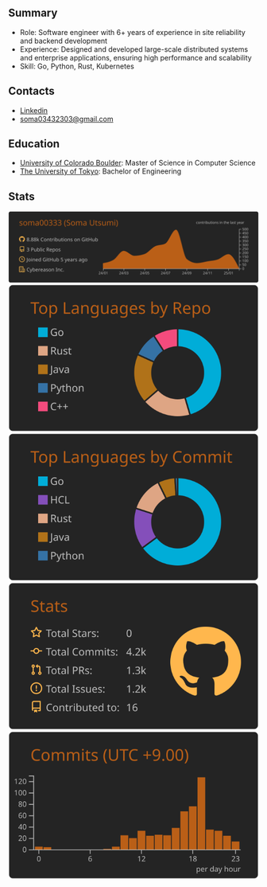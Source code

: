 <h2 align="left">Summary</h2>

- Role: Software engineer with 6+ years of experience in site reliability and backend development
- Experience: Designed and developed large-scale distributed systems and enterprise applications, ensuring high performance and scalability
- Skill: Go, Python, Rust, Kubernetes

<h2 align="left">Contacts</h2>

- [Linkedin](https://www.linkedin.com/in/soma-utsumi-278a87178/)
- soma03432303@gmail.com

<h2 align="left">Education</h2>

- [University of Colorado Boulder](https://www.colorado.edu/): Master of Science in Computer Science
- [The University of Tokyo](https://www.u-tokyo.ac.jp/en/index.html): Bachelor of Engineering

<h2 align="left">Stats</h2>

[![](https://raw.githubusercontent.com/soma00333/github-profile-summary-cards/master/profile-summary-card-output/darcula/0-profile-details.svg)](https://github.com/vn7n24fzkq/github-profile-summary-cards)
[![](https://raw.githubusercontent.com/soma00333/github-profile-summary-cards/master/profile-summary-card-output/darcula/1-repos-per-language.svg)](https://github.com/vn7n24fzkq/github-profile-summary-cards) [![](https://raw.githubusercontent.com/soma00333/github-profile-summary-cards/master/profile-summary-card-output/darcula/2-most-commit-language.svg)](https://github.com/vn7n24fzkq/github-profile-summary-cards)
[![](https://raw.githubusercontent.com/soma00333/github-profile-summary-cards/master/profile-summary-card-output/darcula/3-stats.svg)](https://github.com/vn7n24fzkq/github-profile-summary-cards) [![](https://raw.githubusercontent.com/soma00333/github-profile-summary-cards/master/profile-summary-card-output/darcula/4-productive-time.svg)](https://github.com/vn7n24fzkq/github-profile-summary-cards)


